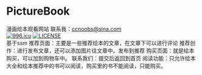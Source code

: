 # PictureBook
漫画绘本观看网站
联系我：ccnoobs@sina.com
<br>
[![996.icu](https://img.shields.io/badge/link-996.icu-red.svg)](https://996.icu)
[![LICENSE](https://img.shields.io/badge/license-Anti%20996-blue.svg)](https://github.com/996icu/996.ICU/blob/master/LICENSE)
<br>
基于ssm
推荐页面：主要是一些推荐绘本的文章，在文章下可以进行评论
推荐创作：进行发布文章，还可以添加图片往文章中。发布到推荐
购买页面：就是绘本购买，可以加到购物车中。
联系我们：提交后返回到首页
阅读功能：只允许绘本大全和绘本推荐中的书可以阅读，购买里的书不能阅读，只能购买。
